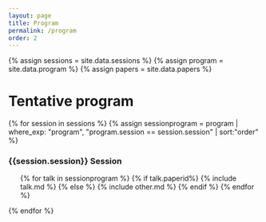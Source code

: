 ```yaml
---
layout: page
title: Program
permalink: /program
order: 2
---
```


{% assign sessions = site.data.sessions %}
{% assign program = site.data.program %}
{% assign papers = site.data.papers %}

<h1>Tentative program</h1>

<div>
{% for session in sessions %}
	{% assign sessionprogram = program | where_exp: "program", "program.session == session.session" | sort:"order" %}
	<h3>{{session.session}} Session</h3>
	<ul>
		{% for talk in sessionprogram %}
			{% if talk.paperid%}
				{% include talk.md %}
			{% else %}
				{% include other.md %}
			{% endif %}
		{% endfor %}
	</ul>
{% endfor %}
</div>